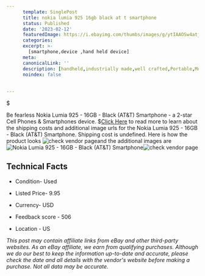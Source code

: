 ```yaml
---
      template: SinglePost
      title: nokia lumia 925 16gb black at t smartphone
      status: Published
      date: '2023-02-12'
      featuredImage: https://i.ebayimg.com/thumbs/images/g/ytIAAOSw4atj5XLa/s-l225.jpg
      categories: 
      excerpt: >-
        [smartphone,device ,hand held device]
      meta:
      canonicalLink: ''
      description: [handheld,industrially made,well crafted,Portable,Mobile,Compact,Convenient,Lightweight,Maneuverable,Man-portable,Miniature,Carriable,Hand-held,Light,Holdable,Transportable,Mobile device,Pocket-sized,On-the-go,Wireless,Cordless,Compact size,Convenient size, smartphone,device ,hand held device]
      noindex: false
      
        
---
```

$

Be fearless Nokia Lumia 925 - 16GB - Black (AT&T) Smartphone - a 2-star Cell Phones & Smartphones device.
$[Click Here](https://www.ebay.com/itm/404153871356?hash=item5e1972abfc%3Ag%3AytIAAOSw4atj5XLa&mkevt=1&mkcid=1&mkrid=711-53200-19255-0&campid=%253CePNCampaignId%253E&customid=%253CreferenceId%253E&toolid=10049) to read more to learn about the shipping costs and additional image urls for the Nokia Lumia 925 - 16GB - Black (AT&T) Smartphone. Shipping cost is undefined. Here is how the product looks ![check vendor page](https://i.ebayimg.com/thumbs/images/g/ytIAAOSw4atj5XLa/s-l225.jpg)and the additional images are![Nokia Lumia 925 - 16GB - Black (AT&T) Smartphone](https://i.ebayimg.com/images/g/ytIAAOSw4atj5XLa/s-l1600.jpg)![check vendor page](https://origin-galleryplus.ebayimg.com/ws/web/404153871356_2_0_1/225x225.jpg,https://origin-galleryplus.ebayimg.com/ws/web/404153871356_3_0_1/225x225.jpg)



 ## Technical Facts 



     
      

 - Condition- Used 


      

 - Listed Price- 9.95 


      

 - Currency- USD 


      

 - Feedback score - 506 


      

 - Location - US 


      
      

 *_This post may contain affiliate links from eBay and other third-party websites. As an eBay affiliate, we earn from qualifying purchases. Although we do our best to keep the information up-to-date and accurate, please check the date and all details with the vendor's website before making a purchase. Not all data may be accurate._*






